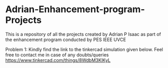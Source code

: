 # Adrian-Enhancement-program-Projects
This is a repository of all the projects created by Adrian P Isaac as part of the enhancement program conducted by PES IEEE UVCE

Problem 1:
Kindly find the link to the tinkercad simulation given below. Feel free to contact me in case of any doubts/queries
https://www.tinkercad.com/things/8WdbM3KlKyL
